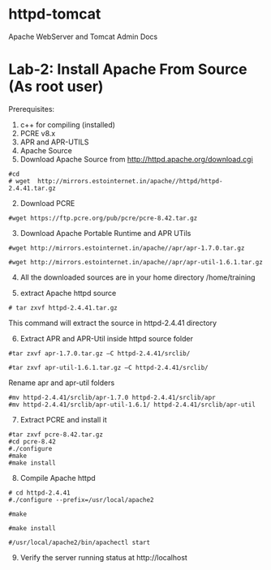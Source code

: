 # httpd-tomcat
Apache WebServer and Tomcat Admin Docs

# Lab-2: Install Apache From Source (As root user)
Prerequisites: 
1. c++ for compiling (installed)
2. PCRE v8.x 
3. APR and APR-UTILS
4. Apache Source
1. Download Apache Source from http://httpd.apache.org/download.cgi
```
#cd
# wget  http://mirrors.estointernet.in/apache//httpd/httpd-2.4.41.tar.gz
```

2. Download PCRE
```
#wget https://ftp.pcre.org/pub/pcre/pcre-8.42.tar.gz
```
3. Download Apache Portable Runtime and APR UTils
```
#wget http://mirrors.estointernet.in/apache//apr/apr-1.7.0.tar.gz

#wget http://mirrors.estointernet.in/apache//apr/apr-util-1.6.1.tar.gz
```

4. All the downloaded sources are in your home directory /home/training

5. extract Apache httpd source
```
# tar zxvf httpd-2.4.41.tar.gz 
```
This command will extract the source in httpd-2.4.41 directory

6. Extract APR and APR-Util inside httpd source folder
```
#tar zxvf apr-1.7.0.tar.gz –C httpd-2.4.41/srclib/

#tar zxvf apr-util-1.6.1.tar.gz –C httpd-2.4.41/srclib/
```
Rename apr and apr-util folders
```
#mv httpd-2.4.41/srclib/apr-1.7.0 httpd-2.4.41/srclib/apr
#mv httpd-2.4.41/srclib/apr-util-1.6.1/ httpd-2.4.41/srclib/apr-util
```
7. Extract PCRE and install it
```
#tar zxvf pcre-8.42.tar.gz 
#cd pcre-8.42
#./configure
#make
#make install
```
8. Compile Apache httpd
```
# cd httpd-2.4.41
#./configure --prefix=/usr/local/apache2

#make

#make install

#/usr/local/apache2/bin/apachectl start
```
9. Verify the server running status at http://localhost




